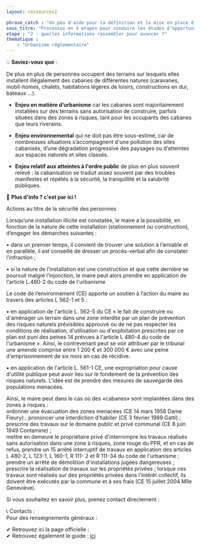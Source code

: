 ```yaml
---
layout: ressources2

phrase_catch : "Un peu d'aide pour la définition et la mise en place d’une première mission d’AMO"
sous_titre: "Processus en 4 etapes pour conduire les études d’opportunité et de faisabilité d’un projet de réhabilitation de friche."
etape : "2 - quelles informations rassembler pour avancer ?"
thematique :
    - "Urbanisme réglementaire"
---
```

  
💡 **Saviez-vous que** :  

De plus en plus de personnes occupent des terrains sur lesquels elles installent illégalement des cabanes de différentes natures (caravanes, mobil-homes, chalets, habitations légères de loisirs, constructions en dur, bateaux …). 

- **Enjeu en matière d’urbanisme** car les cabanes sont majoritairement installées sur des terrains sans autorisation de construire, parfois situées dans des zones à risques, tant pour les occupants des cabanes que leurs riverains.


- **Enjeu environnemental** qui ne doit pas être sous-estimé, car de nombreuses situations s’accompagnent d'une pollution des sites cabanisés, d’une dégradation progressive des paysages ou d’atteintes aux espaces naturels et sites classés. 


- **Enjeu relatif aux atteintes à l'ordre public** de plus en plus souvent relevé : la cabanisation se traduit assez souvent par des troubles manifestes et répétés à la sécurité, la tranquillité et la salubrité publiques. 


🚀 **Plus d'info ? c'est par ici !**  
  
Actions au titre de la sécurité des personnes

Lorsqu’une installation illicite est constatée, le maire a la possibilité, en fonction de la nature de cette installation (stationnement ou construction), d’engager les démarches suivantes : 

• dans un premier temps, il convient de trouver une solution à l’amiable et en parallèle, il est conseillé de dresser un procès-verbal afin de constater l'infraction ; 

• si la nature de l’installation est une construction et que cette dernière se poursuit malgré l’injonction, le maire peut alors prendre en application de l'article L.480-2 du code de l'urbanisme

Le code de l’environnement (CE) apporte un soutien à l’action du maire au travers des articles L 562-1 et 5 : 

▪ en application de l'article L. 562-5 du CE « le fait de construire ou d'aménager un terrain dans une zone interdite par un plan de prévention des risques naturels prévisibles approuvé ou de ne pas respecter les conditions de réalisation, d'utilisation ou d'exploitation prescrites par ce plan est puni des peines 14 prévues à l'article L 480-4 du code de l'urbanisme ». Ainsi, le contrevenant peut se voir attribuer par le tribunal une amende comprise entre 1 200 € et 300 000 € avec une peine d'emprisonnement de six mois en cas de récidive. 

▪ en application de l'article L. 561-1 CE, une expropriation pour cause d'utilité publique peut avoir lieu sur le fondement de la prévention des risques naturels. L'idée est de prendre des mesures de sauvegarde des populations menacées.

Ainsi, le maire peut dans le cas où des «cabanes» sont implantées dans des zones à risques :  
ordonner une évacuation des zones menacées (CE 14 mars 1958 Dame Fleury) ;  prononcer une interdiction d'habiter (CE 3 février 1989 Gatti) ; 
prescrire des travaux sur le domaine public et privé communal (CE 8 juin 1949 Contamine) ;  
mettre en demeure le propriétaire privé d'interrompre les travaux réalisés sans autorisation dans une zone à risques, zone rouge du PPR, et en cas de refus, prendre un 15 arrêté interruptif de travaux en application des articles L 480-2, L 123-1, L 160-1, R 111- 2 et R 111-34 du code de l'urbanisme ;  
prendre un arrêté de démolition d'installations jugées dangereuses ;  prescrire la réalisation de travaux sur les propriétés privées ; lorsque ces travaux sont réalisés sur des propriétés privées dans l’intérêt collectif, ils doivent être exécutés par la commune et à ses frais (CE 15 juillet 2004 Mlle Geneviève). 



Si vous souhaitez en savoir plus, prenez contact directement : 
  
📞 Contacts :    
Pour des renseignements généraux : 


✔ Retrouvez ici la page officielle :   
✔ Retrouvez également le guide : [ici]() 
